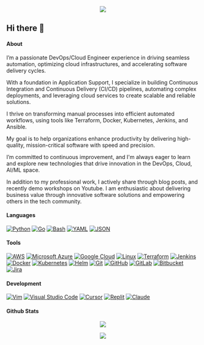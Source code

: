 <p align="center">
  <img src="https://capsule-render.vercel.app/api?type=waving&color=gradient&height=100&section=header"/>
</p>

## Hi there 👋

#### About

I’m a passionate DevOps/Cloud Engineer experience in driving seamless automation, optimizing cloud infrastructures, and accelerating software delivery cycles. 

With a foundation in Application Support, I specialize in building Continuous Integration and Continuous Delivery (CI/CD) pipelines, automating complex deployments, and leveraging cloud services to create scalable and reliable solutions. 

I thrive on transforming manual processes into efficient automated workflows, using tools like Terraform, Docker, Kubernetes, Jenkins, and Ansible. 

My goal is to help organizations enhance productivity by delivering high-quality, mission-critical software with speed and precision.

I’m committed to continuous improvement, and I'm always eager to learn and explore new technologies that drive innovation in the DevOps, Cloud, AI/ML space.

In addition to my professional work, I actively share through blog posts, and recently demo workshops on Youtube. I am enthusiastic about delivering business value through innovative software solutions and empowering others in the tech community.


#### Languages
[![Python](https://img.shields.io/badge/Python-3776AB?logo=python&logoColor=fff)](#)
[![Go](https://img.shields.io/badge/Go-%2300ADD8.svg?&logo=go&logoColor=white)](#)
[![Bash](https://img.shields.io/badge/Bash-4EAA25?logo=gnubash&logoColor=fff)](#)
[![YAML](https://img.shields.io/badge/YAML-CB171E?logo=yaml&logoColor=fff)](#)
[![JSON](https://img.shields.io/badge/JSON-000?logo=json&logoColor=fff)](#)

#### Tools
[![AWS](https://custom-icon-badges.demolab.com/badge/AWS-%23FF9900.svg?logo=aws&logoColor=white)](#)
[![Microsoft Azure](https://custom-icon-badges.demolab.com/badge/Microsoft%20Azure-0089D6?logo=msazure&logoColor=white)](#)
[![Google Cloud](https://img.shields.io/badge/Google%20Cloud-%234285F4.svg?logo=google-cloud&logoColor=white)](#)
[![Linux](https://img.shields.io/badge/Linux-FCC624?logo=linux&logoColor=black)](#)
[![Terraform](https://img.shields.io/badge/Terraform-844FBA?logo=terraform&logoColor=fff)](#)
[![Jenkins](https://img.shields.io/badge/Jenkins-D24939?logo=jenkins&logoColor=white)](#)
[![Docker](https://img.shields.io/badge/Docker-2496ED?logo=docker&logoColor=fff)](#)
[![Kubernetes](https://img.shields.io/badge/Kubernetes-326CE5?logo=kubernetes&logoColor=fff)](#)
[![Helm](https://img.shields.io/badge/Helm-0F1689?logo=helm&logoColor=fff)](#)
[![Git](https://img.shields.io/badge/Git-F05032?logo=git&logoColor=fff)](#)
[![GitHub](https://img.shields.io/badge/GitHub-%23121011.svg?logo=github&logoColor=white)](#)
[![GitLab](https://img.shields.io/badge/GitLab-FC6D26?logo=gitlab&logoColor=fff)](#)
[![Bitbucket](https://img.shields.io/badge/Bitbucket-0052CC?logo=bitbucket&logoColor=fff)](#)
[![Jira](https://img.shields.io/badge/Jira-0052CC?logo=jira&logoColor=fff)](#)


#### Development
[![Vim](https://img.shields.io/badge/Vim-%2311AB00.svg?logo=vim&logoColor=white)](#)
[![Visual Studio Code](https://custom-icon-badges.demolab.com/badge/Visual%20Studio%20Code-0078d7.svg?logo=vsc&logoColor=white)](#)
[![Cursor](https://custom-icon-badges.demolab.com/badge/Cursor-000000?logo=cursor-ai-white)](#)
[![Replit](https://img.shields.io/badge/Replit-F26207?logo=replit&logoColor=fff)](#)
[![Claude](https://img.shields.io/badge/Claude-D97757?logo=claude&logoColor=fff)](#)


#### Github Stats  
<div align="center"><img src="https://github-readme-stats.vercel.app/api?username=basnight&show_icons=true&count_private=true&hide_border=true" align="center" /></div>  


<p align="center">
  <img src="https://capsule-render.vercel.app/api?type=waving&color=gradient&height=100&section=footer"/>
</p>
